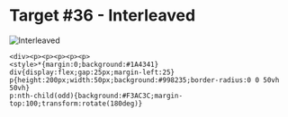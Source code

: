 # Target #36 - Interleaved

![Interleaved](https://cssbattle.dev/targets/36.png)

```
<div><p><p><p><p><p>
<style>*{margin:0;background:#1A4341}
div{display:flex;gap:25px;margin-left:25}
p{height:200px;width:50px;background:#998235;border-radius:0 0 50vh 50vh}
p:nth-child(odd){background:#F3AC3C;margin-top:100;transform:rotate(180deg)}
```
